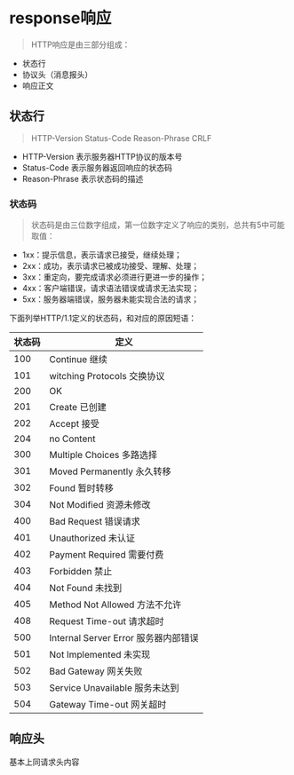 # response响应

> HTTP响应是由三部分组成：
+ 状态行
+ 协议头（消息报头）
+ 响应正文

## 状态行

> HTTP-Version Status-Code Reason-Phrase CRLF
+ HTTP-Version 表示服务器HTTP协议的版本号
+ Status-Code     表示服务器返回响应的状态码
+ Reason-Phrase 表示状态码的描述


### 状态码
> 状态码是由三位数字组成，第一位数字定义了响应的类别，总共有5中可能取值：
+ 1xx：提示信息，表示请求已接受，继续处理；
+ 2xx：成功，表示请求已被成功接受、理解、处理；
+ 3xx：重定向，要完成请求必须进行更进一步的操作；
+ 4xx：客户端错误，请求语法错误或请求无法实现；
+ 5xx：服务器端错误，服务器未能实现合法的请求；


下面列举HTTP/1.1定义的状态码，和对应的原因短语：

| 状态码                    | 定义                                    |
|------------------------|--------------------------------|
|100                           | Continue 继续                    |
| 101                          |  witching Protocols 交换协议 |
| 200                          |  OK                                           |
| 201                          |  Create 已创建                         |
| 202                          |   Accept 接受                            |
| 204                          |   no Content                              |
| 300                          |   Multiple Choices 多路选择   |
| 301                          |    Moved Permanently 永久转移  |
| 302                          |    Found 暂时转移                          |
| 304                          |    Not Modified 资源未修改            |
| 400                          |    Bad Request 错误请求                |
| 401                          |    Unauthorized 未认证                   |
| 402                          |    Payment Required 需要付费        |
| 403                          |    Forbidden 禁止                             |
| 404                          |     Not Found 未找到                        |
| 405                          |     Method Not Allowed 方法不允许 |
| 408                          |     Request Time-out   请求超时        |
| 500                          |     Internal Server Error 服务器内部错误  |
| 501                          |     Not Implemented 未实现                        |
| 502                          |     Bad Gateway 网关失败                       |
| 503                          |     Service Unavailable  服务未达到       |
| 504                          |     Gateway Time-out 网关超时               |

## 响应头

基本上同请求头内容





